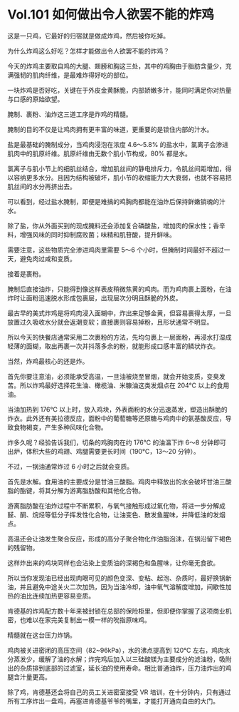 # Vol.101 如何做出令人欲罢不能的炸鸡

这是一只鸡，它最好的归宿就是做成炸鸡，然后被你吃掉。

为什么炸鸡这么好吃？怎样才能做出令人欲罢不能的炸鸡？

今天的炸鸡主要取自鸡的大腿、翅膀和胸这三处，其中的鸡胸由于脂肪含量少，充满强韧的肌肉纤维，是最难炸得好吃的部位。

一块炸鸡是否好吃，关键在于外皮金黄酥脆，内部娇嫩多汁，能同时满足你对热量与口感的原始欲望。

腌制、裹粉、油炸这三道工序是炸鸡的精髓。

腌制的目的不仅是让鸡肉拥有更丰富的味道，更重要的是锁住内部的汁水。

盐是最基础的腌制成分，当鸡肉浸泡在浓度 4.6～5.8% 的盐水中，氯离子会渗进肌肉中的肌原纤维。肌原纤维由无数个肌小节构成，80% 都是水。

氯离子与肌小节上的细肌丝结合，增加肌丝间的静电排斥力，令肌丝间距增加，得以容纳更多水分。且因为结构被破坏，肌小节的收缩能力大大衰弱，也就不容易把肌丝间的水分再挤出去。

可以看到，经过盐水腌制，即便是难搞的鸡胸肉都能在油炸后保持鲜嫩销魂的汁水。

除了盐，你从外面买到的现成腌料还会添加复合磷酸盐，增加肉的保水性；香辛料，增强风味的同时抑制腐败菌；味精和肌苷酸，提升鲜味。

需要注意，这些物质完全渗进鸡肉里需要 5～6 个小时，但腌制时间最好不超过一天，避免肉过咸和变质。

接着是裹粉。

腌制后直接油炸，只能得到像这样表皮稍微焦黄的鸡肉。而为鸡肉裹上面粉，在油炸时让面粉迅速脱水形成包裹层，出现层次分明且酥脆的外皮。

最古早的美式炸鸡是将鸡肉浸入面糊中，炸出来足够金黄，但容易裹得太厚，一旦放置过久吸收水分就会返潮变软；直接裹则容易掉粉，且形状通常不明显。

所以今天的快餐店通常采用二次裹粉的方法，先均匀裹上一层面粉，再浸水打湿成轻薄的面糊，取出再裹一次并抖落多余的粉，就能形成口感丰富的鳞状炸衣。

当然，炸鸡最核心的还是炸。

首先你要注意油，必须能承受高温，一旦油被烧至冒烟，就会开始变质，变臭发苦。所以炸鸡最好选择花生油、橄榄油、米糠油这类发烟点在 204℃ 以上的食用油。

当油加热到 176℃ 以上时，放入鸡块，外表面粉的水分迅速蒸发，塑造出酥脆的炸衣。此外还有美拉德反应，面粉中的葡萄糖等还原糖与鸡肉中的氨基酸反应，导致食物褐变，产生多种风味化合物。

炸多久呢？经验告诉我们，切条的鸡胸肉在约 176℃ 的油温下炸 6～8 分钟即可出炉，体积大些的鸡翅、鸡腿需要更长时间（190℃，13～20 分钟）。

不过，一锅油通常炸过 6 小时之后就会变质。

首先是水解。食用油的主要成分是甘油三酸脂。鸡肉中释放出的水会破坏甘油三酸脂的酯键，将其分解为游离脂肪酸和其他化合物。

游离脂肪酸在油炸过程中不断累积，与氧气接触形成过氧化物，将进一步分解成醛、酮、烷烃等低分子挥发性化合物，让油变色、散发鱼腥味，并降低油的发烟点。

高温还会让油发生聚合反应，形成的高分子聚合物化作油脂泡沫，在锅沿留下褐色的残留物。

这样炸出来的鸡块同样也会沾染上变质油的深褐色和鱼腥味，让你毫无食欲。

所以当你发现油已经出现肉眼可见的颜色变深、变粘、起泡、杂质时，最好换锅新油，并且避免中途关火二次加热，因为当油冷却，油中氧气溶解度增加，间歇性加热的油比连续加热更容易变质。

肯德基的炸鸡配方数十年来被封锁在总部的保险柜里，但即便你掌握了这项商业机密，也难以在家完美复制出一模一样的吮指原味鸡。

精髓就在这台压力炸锅。

鸡肉被关进密闭的高压空间（82~96kPa），水的沸点提高到 120℃ 左右，鸡肉水分蒸发少，缓解了油的水解；炸完鸡后加入以三硅酸镁为主要成分的滤油粉，吸附出的杂质排到底部的过滤室，延长油的使用寿命。相比普通油炸，压力油炸出的鸡腿含汁量更高。

除了鸡，肯德基还会将自己的员工关进密室接受 VR 培训，在十分钟内，只有通过所有工序炸出一盘鸡，再塞进肯德基爷爷的嘴里，才能打开通向自由的大门。
